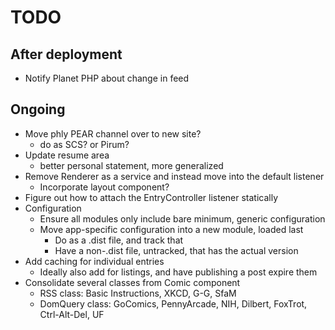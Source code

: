TODO
====

## After deployment

* Notify Planet PHP about change in feed

## Ongoing

* Move phly PEAR channel over to new site?
  * do as SCS? or Pirum?
* Update resume area
  * better personal statement, more generalized
* Remove Renderer as a service and instead move into the default listener
  * Incorporate layout component?
* Figure out how to attach the EntryController listener statically
* Configuration
  * Ensure all modules only include bare minimum, generic configuration
  * Move app-specific configuration into a new module, loaded last
    * Do as a .dist file, and track that
    * Have a non-.dist file, untracked, that has the actual version
* Add caching for individual entries
  * Ideally also add for listings, and have publishing a post expire them
* Consolidate several classes from Comic component
  * RSS class: Basic Instructions, XKCD, G-G, SfaM
  * DomQuery class: GoComics, PennyArcade, NIH, Dilbert, FoxTrot, Ctrl-Alt-Del,
    UF

